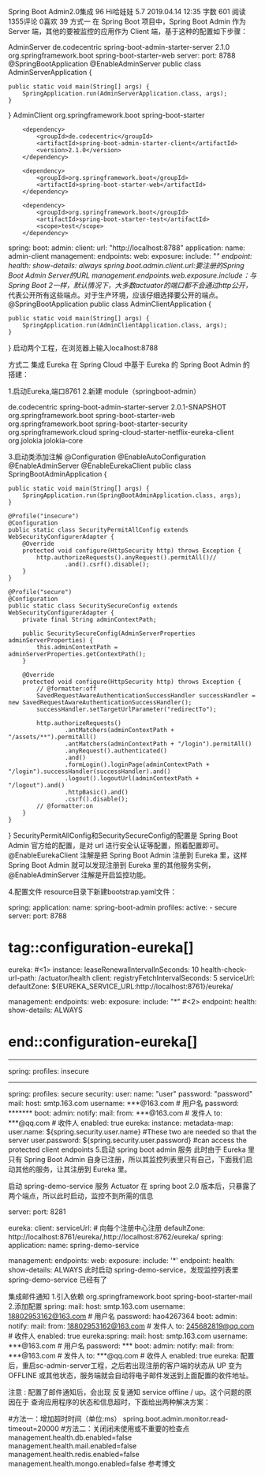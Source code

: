 Spring Boot Admin2.0集成
96  Hi哈娃娃 
 5.7 2019.04.14 12:35 字数 601 阅读 1355评论 0喜欢 39
方式一
在 Spring Boot 项目中，Spring Boot Admin 作为 Server 端，其他的要被监控的应用作为 Client 端，基于这种的配置如下步骤：

AdminServer
<dependencies>
        <dependency>
            <groupId>de.codecentric</groupId>
            <artifactId>spring-boot-admin-starter-server</artifactId>
            <version>2.1.0</version>
        </dependency>
        <dependency>
            <groupId>org.springframework.boot</groupId>
            <artifactId>spring-boot-starter-web</artifactId>
        </dependency>
    </dependencies>
server:
  port: 8788
@SpringBootApplication
@EnableAdminServer
public class AdminServerApplication {

    public static void main(String[] args) {
        SpringApplication.run(AdminServerApplication.class, args);
    }

}
AdminClient
<dependencies>
        <dependency>
            <groupId>org.springframework.boot</groupId>
            <artifactId>spring-boot-starter</artifactId>
        </dependency>

        <dependency>
            <groupId>de.codecentric</groupId>
            <artifactId>spring-boot-admin-starter-client</artifactId>
            <version>2.1.0</version>
        </dependency>

        <dependency>
            <groupId>org.springframework.boot</groupId>
            <artifactId>spring-boot-starter-web</artifactId>
        </dependency>

        <dependency>
            <groupId>org.springframework.boot</groupId>
            <artifactId>spring-boot-starter-test</artifactId>
            <scope>test</scope>
        </dependency>
spring:
  boot:
    admin:
      client:
        url: "http://localhost:8788"
  application:
    name: admin-client
management:
  endpoints:
    web:
      exposure:
        include: "*"
  endpoint:
    health:
      show-details: always
spring.boot.admin.client.url:要注册的Spring Boot Admin Server的URL
management.endpoints.web.exposure.include：与Spring Boot 2一样，默认情况下，大多数actuator的端口都不会通过http公开，* 代表公开所有这些端点。对于生产环境，应该仔细选择要公开的端点。
@SpringBootApplication
public class AdminClientApplication {

    public static void main(String[] args) {
        SpringApplication.run(AdminClientApplication.class, args);
    }

}
启动两个工程，在浏览器上输入localhost:8788




方式二 集成 Eureka
在 Spring Cloud 中基于 Eureka 的 Spring Boot Admin 的搭建：

1.启动Eureka,端口8761
2.新建 module（springboot-admin）

<dependency>
    <groupId>de.codecentric</groupId>
    <artifactId>spring-boot-admin-starter-server</artifactId>
    <version>2.0.1-SNAPSHOT</version>
</dependency>
<dependency>
    <groupId>org.springframework.boot</groupId>
    <artifactId>spring-boot-starter-web</artifactId>
</dependency>
<dependency>
    <groupId>org.springframework.boot</groupId>
    <artifactId>spring-boot-starter-security</artifactId>
</dependency>
<dependency>
    <groupId>org.springframework.cloud</groupId>
    <artifactId>spring-cloud-starter-netflix-eureka-client</artifactId>
</dependency>
<dependency>
    <groupId>org.jolokia</groupId>
    <artifactId>jolokia-core</artifactId>

3.启动类添加注解
@Configuration
@EnableAutoConfiguration
@EnableAdminServer
@EnableEurekaClient
public class SpringBootAdminApplication {
 
    public static void main(String[] args) {
        SpringApplication.run(SpringBootAdminApplication.class, args);
    }
 
    @Profile("insecure")
    @Configuration
    public static class SecurityPermitAllConfig extends WebSecurityConfigurerAdapter {
        @Override
        protected void configure(HttpSecurity http) throws Exception {
            http.authorizeRequests().anyRequest().permitAll()//
                    .and().csrf().disable();
        }
    }
 
    @Profile("secure")
    @Configuration
    public static class SecuritySecureConfig extends WebSecurityConfigurerAdapter {
        private final String adminContextPath;
 
        public SecuritySecureConfig(AdminServerProperties adminServerProperties) {
            this.adminContextPath = adminServerProperties.getContextPath();
        }
 
        @Override
        protected void configure(HttpSecurity http) throws Exception {
            // @formatter:off
            SavedRequestAwareAuthenticationSuccessHandler successHandler = new SavedRequestAwareAuthenticationSuccessHandler();
            successHandler.setTargetUrlParameter("redirectTo");
 
            http.authorizeRequests()
                    .antMatchers(adminContextPath + "/assets/**").permitAll()
                    .antMatchers(adminContextPath + "/login").permitAll()
                    .anyRequest().authenticated()
                    .and()
                    .formLogin().loginPage(adminContextPath + "/login").successHandler(successHandler).and()
                    .logout().logoutUrl(adminContextPath + "/logout").and()
                    .httpBasic().and()
                    .csrf().disable();
            // @formatter:on
        }
    }
}
SecurityPermitAllConfig和SecuritySecureConfig的配置是 Spring Boot Admin 官方给的配置，是对 url 进行安全认证等配置，照着配置即可。@EnableEurekaClient 注解是把 Spring Boot Admin 注册到 Eureka 里，这样 Spring Boot Admin 就可以发现注册到 Eureka 里的其他服务实例，@EnableAdminServer 注解是开启监控功能。

4.配置文件
resource目录下新建bootstrap.yaml文件：

spring:
  application:
    name: spring-boot-admin
  profiles:
    active:
      - secure
server:
  port: 8788

# tag::configuration-eureka[]
eureka:   #<1>
  instance:
    leaseRenewalIntervalInSeconds: 10
    health-check-url-path: /actuator/health
  client:
    registryFetchIntervalSeconds: 5
    serviceUrl:
      defaultZone: ${EUREKA_SERVICE_URL:http://localhost:8761}/eureka/

management:
  endpoints:
    web:
      exposure:
        include: "*"  #<2>
  endpoint:
    health:
      show-details: ALWAYS
# end::configuration-eureka[]

---
spring:
  profiles: insecure

---
spring:
  profiles: secure
  security:
    user:
      name: "user"
      password: "password"
  mail:
    host: smtp.163.com
    username: ***@163.com # 用户名
    password: *******
  boot:
    admin:
      notify:
        mail:
          from: ***@163.com # 发件人
          to: ***@qq.com # 收件人
          enabled: true
eureka:
  instance:
    metadata-map:
      user.name: ${spring.security.user.name}        #These two are needed so that the server
      user.password: ${spring.security.user.password} #can access the protected client endpoints
5.启动 spring boot admin 服务
此时由于 Eureka 里只有 Spring Boot Admin 自身已注册，所以其监控列表里只有自己，下面我们启动其他的服务，让其注册到 Eureka 里。

启动 spring-demo-service 服务
Actuator 在 spring boot 2.0 版本后，只暴露了两个端点，所以此时启动，监控不到所需的信息

server:
  port: 8281

eureka:
  client:
    serviceUrl:
      # 向每个注册中心注册
      defaultZone: http://localhost:8761/eureka/,http://localhost:8762/eureka/
spring:
  application:
    name: spring-demo-service

management:
  endpoints:
    web:
      exposure:
        include: '*'
  endpoint:
      health:
        show-details: ALWAYS
此时启动 spring-demo-service，发现监控列表里 spring-demo-service 已经有了





集成邮件通知
1.引入依赖
<dependency>
 <groupId>org.springframework.boot</groupId>
 <artifactId>spring-boot-starter-mail</artifactId>
</dependency>
2.添加配置
spring:
  mail:
    host: smtp.163.com
    username: 18802953162@163.com # 用户名
    password: hao4267364
  boot:
    admin:
      notify:
        mail:
          from: 18802953162@163.com # 发件人
          to: 245682819@qq.com # 收件人
          enabled: true
eureka:spring:
  mail:
    host: smtp.163.com
    username:  ***@163.com # 用户名
    password:  ***
  boot:
    admin:
      notify:
        mail:
          from: ***@163.com # 发件人
          to:  ***@qq.com # 收件人
          enabled: true
eureka:
配置后，重启sc-admin-server工程，之后若出现注册的客户端的状态从 UP 变为 OFFLINE 或其他状态，服务端就会自动将电子邮件发送到上面配置的收件地址。



注意 : 配置了邮件通知后，会出现 反复通知 service offline / up。这个问题的原因在于 查询应用程序的状态和信息超时，下面给出两种解决方案：

#方法一：增加超时时间（单位:ms）
spring.boot.admin.monitor.read-timeout=20000
#方法二：关闭闭未使用或不重要的检查点
management.health.db.enabled=false
management.health.mail.enabled=false
management.health.redis.enabled=false
management.health.mongo.enabled=false
参考博文